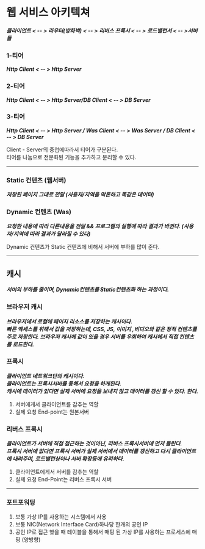 # 웹 서비스 아키텍쳐
***클라이언트 < -- >  라우터(방화벽) < -- > 리버스 프록시 < -- > 로드밸런서 < -- >서버들***
### 1-티어

***Http Client < -- > Http Server***

### 2-티어

***Http Client < -- > Http Server/DB Client < -- > DB Server***

### 3-티어

***Http Client < -- > Http Server / Was Client < -- > Was Server / DB Client < -- > DB Server***

Client - Server의 중첩에따라서 티어가 구분된다. <br>
티어를 나눔으로 전문화된 기능을 추가하고 분리할 수 있다.

***

### Static 컨텐츠 (웹서버)

***저장된 페이지 그대로 전달 (사용자/지역을 막론하고 똑같은 데이터)***

### Dynamic 컨텐츠 (Was)

***요청한 내용에 따라 다른내용을 전달 && 프로그램의 실행에 따라 결과가 바뀐다. (사용자/지역에 따라 결과가 달라질 수 있다)***

Dynamic 컨텐츠가 Static 컨텐츠에 비해서 서버에 부하를 많이 준다.

***

## 캐시

***서버의 부하를 줄이며, Dynamic컨텐츠를 Static컨텐츠화 하는 과정이다.***

### 브라우저 캐시

***브라우저에서 로컬에 페이지 리소스를 저장하는 캐시이다.<br> 빠른 엑세스를 위해서 값을 저장하는데, CSS, JS, 이미지 ,비디오와 같은 정적 컨텐츠를 주로 저장한다. 브라우저 캐시에 값이 있을 경우 서버를
우회하여 캐시에서 직접 컨텐츠를 로드한다.***

### 프록시

***클라이언트 네트워크단의 캐시이다. <br> 클라이언트는 프록시서버를 통해서 요청을 하게된다.<br>캐시에 데이터가 있다면 실제 서버에 요청을 보내지 않고 데이터를 갱신 할 수 있다. 한다.***

1. 서버에게서 클라이언트를 감추는 역할
2. 실제 요청 End-point는 원본서버

### 리버스 프록시

***클라이언트가 서버에 직접 접근하는 것이아닌, 리버스 프록시서버에 먼저 들린다.<br>
프록시 서버에 없다면 프록시 서버가 실제 서버에서 데이터를 갱신하고 다시 클라이언트에 내려주며, 로드밸런싱이나 서버 확장등에 유리하다.***

1. 클라이언트에게서 서버를 감추는 역할
2. 실제 요청 End-Point는 리버스 프록시 서버
***
### 포트포워딩
1. 보통 가상 IP를 사용하는 시스템에서 사용
2. 보통 NIC(Network Interface Card)하나당 한개의 공인 IP
3. 공인 IP로 접근 했을 때 테이블을 통해서 매핑 된 가상 IP를 사용하는 프로세스에 매핑 (양방향)